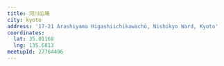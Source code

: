```yaml
---
title: 河川広場
city: kyoto
address: '17-21 Arashiyama Higashiichikawachō, Nishikyo Ward, Kyoto'
coordinates:
  lat: 35.01168
  lng: 135.6813
meetupId: 27764496
---
```


